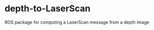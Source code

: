 depth-to-LaserScan
==================

ROS package for computing a LaserScan message from a depth image

